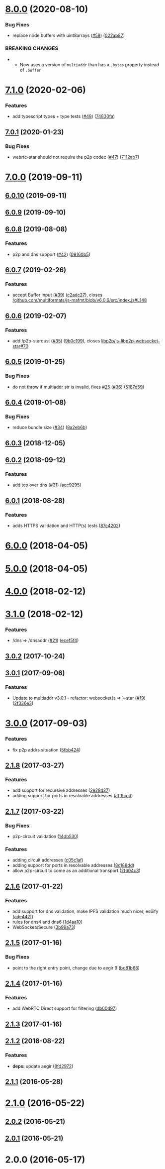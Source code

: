 <a name="8.0.0"></a>
# [8.0.0](https://github.com/multiformats/js-mafmt/compare/v7.1.0...v8.0.0) (2020-08-10)


### Bug Fixes

* replace node buffers with uint8arrays ([#59](https://github.com/multiformats/js-mafmt/issues/59)) ([022ab87](https://github.com/multiformats/js-mafmt/commit/022ab87))


### BREAKING CHANGES

* - Now uses a version of `multiaddr` than has a `.bytes` property instead of `.buffer`



<a name="7.1.0"></a>
# [7.1.0](https://github.com/multiformats/js-mafmt/compare/v7.0.1...v7.1.0) (2020-02-06)


### Features

* add typescript types + type tests ([#48](https://github.com/multiformats/js-mafmt/issues/48)) ([74830fa](https://github.com/multiformats/js-mafmt/commit/74830fa))



<a name="7.0.1"></a>
## [7.0.1](https://github.com/multiformats/js-mafmt/compare/v7.0.0...v7.0.1) (2020-01-23)


### Bug Fixes

* webrtc-star should not require the p2p codec ([#47](https://github.com/multiformats/js-mafmt/issues/47)) ([7112ab7](https://github.com/multiformats/js-mafmt/commit/7112ab7))



<a name="7.0.0"></a>
# [7.0.0](https://github.com/multiformats/js-mafmt/compare/v6.0.10...v7.0.0) (2019-09-11)



<a name="6.0.10"></a>
## [6.0.10](https://github.com/multiformats/js-mafmt/compare/v6.0.9...v6.0.10) (2019-09-11)



<a name="6.0.9"></a>
## [6.0.9](https://github.com/multiformats/js-mafmt/compare/v6.0.8...v6.0.9) (2019-09-10)



<a name="6.0.8"></a>
## [6.0.8](https://github.com/multiformats/js-mafmt/compare/v6.0.7...v6.0.8) (2019-08-08)


### Features

* p2p and dns support ([#42](https://github.com/multiformats/js-mafmt/issues/42)) ([09160b5](https://github.com/multiformats/js-mafmt/commit/09160b5))



<a name="6.0.7"></a>
## [6.0.7](https://github.com/multiformats/js-mafmt/compare/v6.0.6...v6.0.7) (2019-02-26)


### Features

* accept Buffer input ([#39](https://github.com/multiformats/js-mafmt/issues/39)) ([c2adc27](https://github.com/multiformats/js-mafmt/commit/c2adc27)), closes [/github.com/multiformats/js-mafmt/blob/v6.0.6/src/index.js#L148](https://github.com//github.com/multiformats/js-mafmt/blob/v6.0.6/src/index.js/issues/L148)



<a name="6.0.6"></a>
## [6.0.6](https://github.com/multiformats/js-mafmt/compare/v6.0.5...v6.0.6) (2019-02-07)


### Features

* add /p2p-stardust ([#35](https://github.com/multiformats/js-mafmt/issues/35)) ([9b0c199](https://github.com/multiformats/js-mafmt/commit/9b0c199)), closes [libp2p/js-libp2p-websocket-star#70](https://github.com/libp2p/js-libp2p-websocket-star/issues/70)



<a name="6.0.5"></a>
## [6.0.5](https://github.com/multiformats/js-mafmt/compare/v6.0.4...v6.0.5) (2019-01-25)


### Bug Fixes

* do not throw if multiaddr str is invalid, fixes [#25](https://github.com/multiformats/js-mafmt/issues/25) ([#36](https://github.com/multiformats/js-mafmt/issues/36)) ([5187d59](https://github.com/multiformats/js-mafmt/commit/5187d59))



<a name="6.0.4"></a>
## [6.0.4](https://github.com/multiformats/js-mafmt/compare/v6.0.3...v6.0.4) (2019-01-08)


### Bug Fixes

* reduce bundle size ([#34](https://github.com/multiformats/js-mafmt/issues/34)) ([8a2eb6b](https://github.com/multiformats/js-mafmt/commit/8a2eb6b))



<a name="6.0.3"></a>
## [6.0.3](https://github.com/multiformats/js-mafmt/compare/v6.0.2...v6.0.3) (2018-12-05)



<a name="6.0.2"></a>
## [6.0.2](https://github.com/whyrusleeping/js-mafmt/compare/v6.0.1...v6.0.2) (2018-09-12)


### Features

* add tcp over dns ([#31](https://github.com/whyrusleeping/js-mafmt/issues/31)) ([acc9295](https://github.com/whyrusleeping/js-mafmt/commit/acc9295))



<a name="6.0.1"></a>
## [6.0.1](https://github.com/whyrusleeping/js-mafmt/compare/v6.0.0...v6.0.1) (2018-08-28)


### Features

* adds HTTPS validation and HTTP(s) tests ([87c4202](https://github.com/whyrusleeping/js-mafmt/commit/87c4202))



<a name="6.0.0"></a>
# [6.0.0](https://github.com/whyrusleeping/js-mafmt/compare/v4.0.0...v6.0.0) (2018-04-05)



<a name="5.0.0"></a>
# [5.0.0](https://github.com/whyrusleeping/js-mafmt/compare/v4.0.0...v5.0.0) (2018-04-05)



<a name="4.0.0"></a>
# [4.0.0](https://github.com/whyrusleeping/js-mafmt/compare/v3.1.0...v4.0.0) (2018-02-12)



<a name="3.1.0"></a>
# [3.1.0](https://github.com/whyrusleeping/js-mafmt/compare/v3.0.2...v3.1.0) (2018-02-12)


### Features

* /dns => /dnsaddr ([#21](https://github.com/whyrusleeping/js-mafmt/issues/21)) ([ecef5f4](https://github.com/whyrusleeping/js-mafmt/commit/ecef5f4))



<a name="3.0.2"></a>
## [3.0.2](https://github.com/whyrusleeping/js-mafmt/compare/v3.0.1...v3.0.2) (2017-10-24)



<a name="3.0.1"></a>
## [3.0.1](https://github.com/whyrusleeping/js-mafmt/compare/v3.0.0...v3.0.1) (2017-09-06)


### Features

* Update to multiaddr v3.0.1 - refactor: websocket{s => }-star ([#19](https://github.com/whyrusleeping/js-mafmt/issues/19)) ([2f336e3](https://github.com/whyrusleeping/js-mafmt/commit/2f336e3))



<a name="3.0.0"></a>
# [3.0.0](https://github.com/whyrusleeping/js-mafmt/compare/v2.1.8...v3.0.0) (2017-09-03)


### Features

* fix p2p addrs situation  ([5fbb424](https://github.com/whyrusleeping/js-mafmt/commit/5fbb424))



<a name="2.1.8"></a>
## [2.1.8](https://github.com/whyrusleeping/js-mafmt/compare/v2.1.7...v2.1.8) (2017-03-27)


### Features

* add support for recursive addresses ([2e28d27](https://github.com/whyrusleeping/js-mafmt/commit/2e28d27))
* adding support for ports in resolvable addresses ([a1f9ccd](https://github.com/whyrusleeping/js-mafmt/commit/a1f9ccd))



<a name="2.1.7"></a>
## [2.1.7](https://github.com/whyrusleeping/js-mafmt/compare/v2.1.6...v2.1.7) (2017-03-22)


### Bug Fixes

* p2p-circuit validation ([14db530](https://github.com/whyrusleeping/js-mafmt/commit/14db530))


### Features

* adding circuit addresses ([c05c1af](https://github.com/whyrusleeping/js-mafmt/commit/c05c1af))
* adding support for ports in resolvable addresses ([8c188dd](https://github.com/whyrusleeping/js-mafmt/commit/8c188dd))
* allow p2p-circuit to come as an additional transport ([2f604c3](https://github.com/whyrusleeping/js-mafmt/commit/2f604c3))



<a name="2.1.6"></a>
## [2.1.6](https://github.com/whyrusleeping/js-mafmt/compare/v2.1.5...v2.1.6) (2017-01-22)


### Features

* add support for dns validation, make IPFS validation much nicer, es6ify ([ade442f](https://github.com/whyrusleeping/js-mafmt/commit/ade442f))
* rules for dns4 and dns6 ([1d4aa10](https://github.com/whyrusleeping/js-mafmt/commit/1d4aa10))
* WebSocketsSecure ([3b99a73](https://github.com/whyrusleeping/js-mafmt/commit/3b99a73))



<a name="2.1.5"></a>
## [2.1.5](https://github.com/whyrusleeping/js-mafmt/compare/v2.1.4...v2.1.5) (2017-01-16)


### Bug Fixes

* point to the right entry point, change due to aegir 9 ([bd81b68](https://github.com/whyrusleeping/js-mafmt/commit/bd81b68))



<a name="2.1.4"></a>
## [2.1.4](https://github.com/whyrusleeping/js-mafmt/compare/v2.1.3...v2.1.4) (2017-01-16)


### Features

* add WebRTC Direct support for filtering ([db00d97](https://github.com/whyrusleeping/js-mafmt/commit/db00d97))



<a name="2.1.3"></a>
## [2.1.3](https://github.com/whyrusleeping/js-mafmt/compare/v2.1.2...v2.1.3) (2017-01-16)



<a name="2.1.2"></a>
## [2.1.2](https://github.com/whyrusleeping/js-mafmt/compare/v2.1.1...v2.1.2) (2016-08-22)


### Features

* **deps:** update aegir ([8fd2972](https://github.com/whyrusleeping/js-mafmt/commit/8fd2972))



<a name="2.1.1"></a>
## [2.1.1](https://github.com/whyrusleeping/js-mafmt/compare/v2.1.0...v2.1.1) (2016-05-28)



<a name="2.1.0"></a>
# [2.1.0](https://github.com/whyrusleeping/js-mafmt/compare/v2.0.2...v2.1.0) (2016-05-22)



<a name="2.0.2"></a>
## [2.0.2](https://github.com/whyrusleeping/js-mafmt/compare/v2.0.1...v2.0.2) (2016-05-21)



<a name="2.0.1"></a>
## [2.0.1](https://github.com/whyrusleeping/js-mafmt/compare/v2.0.0...v2.0.1) (2016-05-21)



<a name="2.0.0"></a>
# 2.0.0 (2016-05-17)



